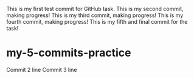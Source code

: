 This is my first test commit for GitHub task.
This is my second commit, making progress!
This is my third commit, making progress!
This is my fourth commit, making progress!
This is my fifth and final commit for the task!

# my-5-commits-practice
Commit 2 line
Commit 3 line
